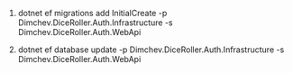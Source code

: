 ﻿


1. dotnet ef migrations add InitialCreate -p Dimchev.DiceRoller.Auth.Infrastructure -s Dimchev.DiceRoller.Auth.WebApi

2. dotnet ef database update -p Dimchev.DiceRoller.Auth.Infrastructure -s Dimchev.DiceRoller.Auth.WebApi